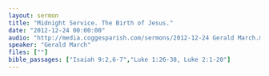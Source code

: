 ```yaml
---
layout: sermon
title: "Midnight Service. The Birth of Jesus."
date: "2012-12-24 00:00:00"
audio: "http://media.coggesparish.com/sermons/2012-12-24 Gerald March.mp3"
speaker: "Gerald March"
files: [""]
bible_passages: ["Isaiah 9:2,6-7","Luke 1:26-38, Luke 2:1-20"]
---
```

